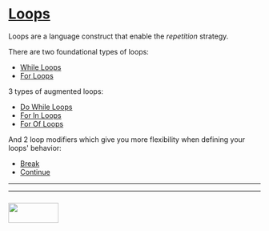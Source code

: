 # [Loops](https://javascript.info/while-for)

Loops are a language construct that enable the _repetition_ strategy.  

There are two foundational types of loops:
* [While Loops](./1-while-loops)
* [For Loops](./2-for-loops)

3 types of augmented loops:
* [Do While Loops](./3-do-while)
* [For In Loops](./4-for-in)
* [For Of Loops](./5-for-of)

And 2 loop modifiers which give you more flexibility when defining your loops' behavior:
* [Break](./8-continue)
* [Continue](./7-continue)

___
___
### <a href="http://elewa.education/blog" target="_blank"><img src="https://user-images.githubusercontent.com/18554853/34921062-506450ae-f97d-11e7-875f-6feeb26ad72d.png" width="100" height="40"/></a>